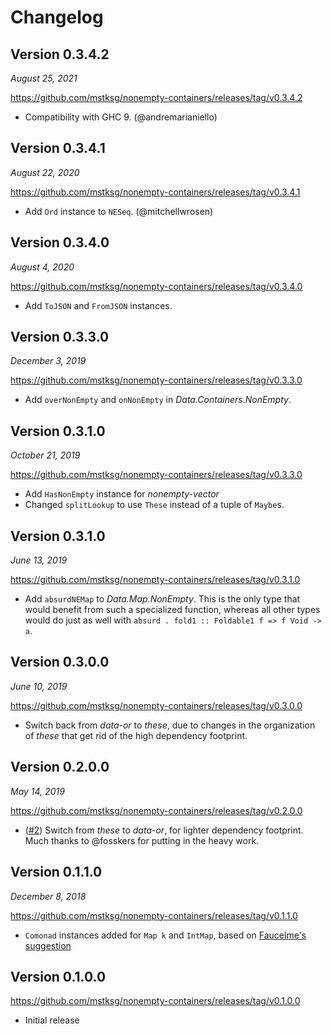 Changelog
=========

Version 0.3.4.2
----------

*August 25, 2021*

<https://github.com/mstksg/nonempty-containers/releases/tag/v0.3.4.2>

*   Compatibility with GHC 9. (@andremarianiello)

Version 0.3.4.1
----------

*August 22, 2020*

<https://github.com/mstksg/nonempty-containers/releases/tag/v0.3.4.1>

*   Add `Ord` instance to `NESeq`. (@mitchellwrosen)

Version 0.3.4.0
---------------

*August 4, 2020*

<https://github.com/mstksg/nonempty-containers/releases/tag/v0.3.4.0>

*   Add `ToJSON` and `FromJSON` instances.

Version 0.3.3.0
---------------

*December 3, 2019*

<https://github.com/mstksg/nonempty-containers/releases/tag/v0.3.3.0>

*   Add `overNonEmpty` and `onNonEmpty` in *Data.Containers.NonEmpty*.

Version 0.3.1.0
---------------

*October 21, 2019*

<https://github.com/mstksg/nonempty-containers/releases/tag/v0.3.3.0>

*   Add `HasNonEmpty` instance for *nonempty-vector*
*   Changed `splitLookup` to use `These` instead of a tuple of `Maybe`s.

Version 0.3.1.0
---------------

*June 13, 2019*

<https://github.com/mstksg/nonempty-containers/releases/tag/v0.3.1.0>

*   Add `absurdNEMap` to *Data.Map.NonEmpty*.  This is the only type that would
    benefit from such a specialized function, whereas all other types would do
    just as well with `absurd . fold1 :: Foldable1 f => f Void -> a`.

Version 0.3.0.0
---------------

*June 10, 2019*

<https://github.com/mstksg/nonempty-containers/releases/tag/v0.3.0.0>

*   Switch back from *data-or* to *these*, due to changes in the organization
    of *these* that get rid of the high dependency footprint.

Version 0.2.0.0
---------------

*May 14, 2019*

<https://github.com/mstksg/nonempty-containers/releases/tag/v0.2.0.0>

*   ([#2][]) Switch from *these* to *data-or*, for lighter dependency footprint.  Much
    thanks to @fosskers for putting in the heavy work.

[#2]: https://github.com/mstksg/nonempty-containers/pull/2

Version 0.1.1.0
---------------

*December 8, 2018*

<https://github.com/mstksg/nonempty-containers/releases/tag/v0.1.1.0>

*   `Comonad` instances added for `Map k` and `IntMap`, based on [Faucelme's
    suggestion][comonad]

[comonad]: https://www.reddit.com/r/haskell/comments/a1qjcy/nonemptycontainers_nonempty_variants_of/eat5r4h/

Version 0.1.0.0
---------------

<https://github.com/mstksg/nonempty-containers/releases/tag/v0.1.0.0>

*   Initial release
